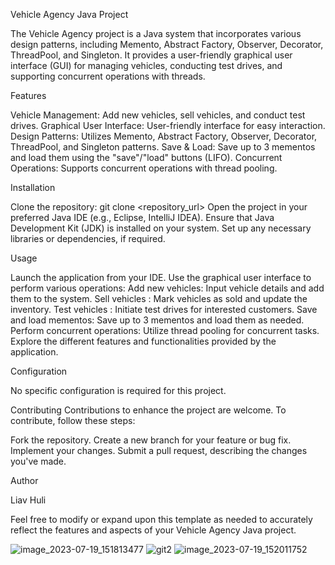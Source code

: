Vehicle Agency Java Project

The Vehicle Agency project is a Java system that incorporates various design patterns, including Memento, Abstract Factory, Observer, Decorator, ThreadPool, and Singleton. It provides a user-friendly graphical user interface (GUI) for managing vehicles, conducting test drives, and supporting concurrent operations with threads.


Features

Vehicle Management: Add new vehicles, sell vehicles, and conduct test drives.
Graphical User Interface: User-friendly interface for easy interaction.
Design Patterns: Utilizes Memento, Abstract Factory, Observer, Decorator, ThreadPool, and Singleton patterns.
Save & Load: Save up to 3 mementos and load them using the "save"/"load" buttons (LIFO).
Concurrent Operations: Supports concurrent operations with thread pooling.

Installation

Clone the repository: git clone <repository_url>
Open the project in your preferred Java IDE (e.g., Eclipse, IntelliJ IDEA).
Ensure that Java Development Kit (JDK) is installed on your system.
Set up any necessary libraries or dependencies, if required.

Usage

Launch the application from your IDE.
Use the graphical user interface to perform various operations:
Add new vehicles: Input vehicle details and add them to the system.
Sell vehicles : Mark vehicles as sold and update the inventory.
Test vehicles : Initiate test drives for interested customers.
Save and load mementos: Save up to 3 mementos and load them as needed.
Perform concurrent operations: Utilize thread pooling for concurrent tasks.
Explore the different features and functionalities provided by the application.

Configuration

No specific configuration is required for this project.

Contributing
Contributions to enhance the project are welcome. To contribute, follow these steps:

Fork the repository.
Create a new branch for your feature or bug fix.
Implement your changes.
Submit a pull request, describing the changes you've made.



Author


Liav Huli

Feel free to modify or expand upon this template as needed to accurately reflect the features and aspects of your Vehicle Agency Java project.

![image_2023-07-19_151813477](https://github.com/liavjulio/Car-agency---Java/assets/117514706/a9816dec-43bb-4f8e-9ef6-e8bc8813b213)
![git2](https://github.com/liavjulio/Car-agency---Java/assets/117514706/7c5e761f-a6d9-45da-a51b-f16993a6eb5c)
![image_2023-07-19_152011752](https://github.com/liavjulio/Car-agency---Java/assets/117514706/5381de36-5b61-4376-9cd8-b03853f6f7b6)

